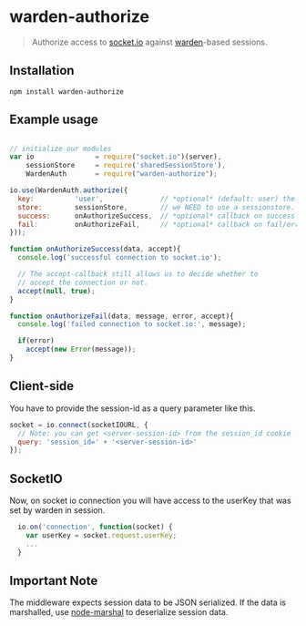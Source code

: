 # warden-authorize

> Authorize access to [socket.io](http://socket.io) against [warden](https://github.com/hassox/warden)-based sessions.


## Installation

```
npm install warden-authorize
```

## Example usage


```javascript

// initialize our modules
var io               = require("socket.io")(server),
    sessionStore     = require('sharedSessionStore'),
    WardenAuth       = require("warden-authorize");

io.use(WardenAuth.authorize({
  key:          'user',              // *optional* (default: user) the name of the model for warden session
  store:        sessionStore,        // we NEED to use a sessionstore. no memorystore please
  success:      onAuthorizeSuccess,  // *optional* callback on success
  fail:         onAuthorizeFail,     // *optional* callback on fail/error
}));

function onAuthorizeSuccess(data, accept){
  console.log('successful connection to socket.io');

  // The accept-callback still allows us to decide whether to
  // accept the connection or not.
  accept(null, true);
}

function onAuthorizeFail(data, message, error, accept){
  console.log('failed connection to socket.io:', message);

  if(error)
    accept(new Error(message));
}
```

## Client-side
You have to provide the session-id as a query parameter like this. 
```javascript
socket = io.connect(socketIOURL, {
  // Note: you can get <server-session-id> from the session_id cookie
  query: 'session_id=' + '<server-session-id>'
});
```

## SocketIO
Now, on socket io connection you will have access to the userKey that was set by warden in session.
```javascript
  io.on('connection', function(socket) {
    var userKey = socket.request.userKey;
    ...
  }
```

## Important Note
The middleware expects session data to be JSON serialized. If the data is marshalled, use [node-marshal](https://github.com/instore/node-marshal) to deserialize session data.